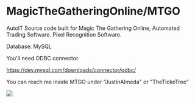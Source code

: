 # MagicTheGatheringOnline/MTGO
AutoIT Source code built for Magic The Gathering Online, Automated Trading Software. Pixel Recognition Software.

Database: MySQL

You'll need ODBC connector

https://dev.mysql.com/downloads/connector/odbc/


You can reach me inside MTGO under "JustinAlmeda" or "TheTickeTree"

[![](https://www.paypalobjects.com/en_US/i/btn/btn_donateCC_LG.gif)](https://www.paypal.com/cgi-bin/webscr?cmd=_s-xclick&hosted_button_id=X6XHVCPMRQEL4)


